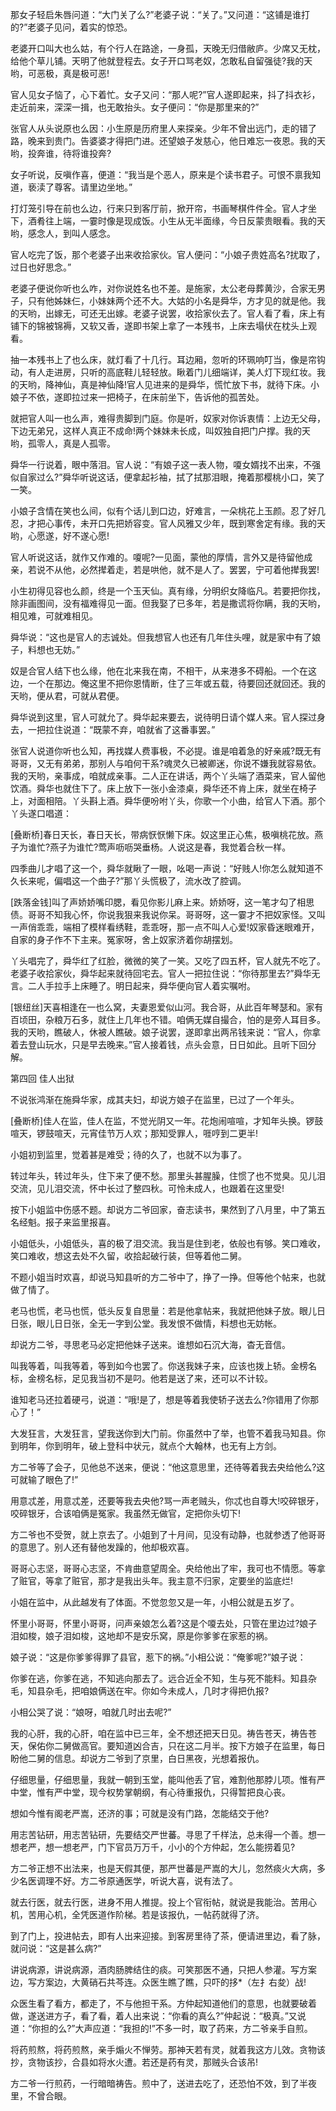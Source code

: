 <!-- { "loadSidebar": true } -->
那女子轻启朱唇问道：“大门关了么?”老婆子说：“关了。”又问道：“这铺是谁打的?”老婆子见问，着实的惊恐。

老婆开口叫大也么姑，有个行人在路途，一身孤，天晚无归借敝庐。少席又无枕，给他个草儿铺。天明了他就登程去。女子开口骂老奴，怎敢私自留强徒?我的天哟，可恶极，真是极可恶!

官人见女子恼了，心下着忙。女子又问：“那人呢?”官人遂即起来，抖了抖衣衫，走近前来，深深一揖，也无敢抬头。女子便问：“你是那里来的?”

张官人从头说原也么因：小生原是历府里人来探亲。少年不曾出远门，走的错了路，晚来到贵门。告婆婆才得把门进。还望娘子发慈心，他日难忘一夜恩。我的天哟，投奔谁，待将谁投奔?

女子听说，反嗔作喜，便道：“我当是个恶人，原来是个读书君子。可恨不禀我知道，亵渎了尊客。请里边坐地。”

打灯笼引导在前也么边，行来只到客厅前，掀开帘，书画琴棋件件全。官人才坐下，酒肴往上端，一霎时像是现成饭。小生从无半面缘，今日反蒙贵眼看。我的天哟，感念人，到叫人感念。

官人吃完了饭，那个老婆子出来收拾家伙。官人便问：“小娘子贵姓高名?扰取了，过日也好思念。”

老婆子便说你听也么咋，对你说姓名也不差。是施家，太公老母葬黄沙，合家无男子，只有他姊妹仨，小妹妹两个还不大。大姑的小名是舜华，方才见的就是他。我的天哟，出嫁无，可还无出嫁。老婆子说罢，收拾家伙去了。官人看了看，床上有铺下的锦被锦褥，又软又香，遂即书架上拿了一本残书，上床去塌伏在枕头上观看。

抽一本残书上了也么床，就灯看了十几行。耳边厢，忽听的环珮响叮当，像是帘钩动，有人走进房，只听的高底鞋儿轻轻放。瞅着门儿细端详，美人灯下现红妆。我的天哟，降神仙，真是神仙降!官人见进来的是舜华，慌忙放下书，就待下床。小娘子不依，遂即拉过来一把椅子，在床前坐下，告诉他的孤苦处。

就把官人叫一也么声，难得贵脚到门庭。你是听，奴家对你诉衷情：上边无父母，下边无弟兄，这样人真正不成命!两个妹妹未长成，叫奴独自把门户撑。我的天哟，孤零人，真是人孤零。

舜华一行说着，眼中落泪。官人说：“有娘子这一表人物，嗄女婿找不出来，不强似自家过么?”舜华听说这话，便拿起衫袖，拭了拭那泪眼，掩着那樱桃小口，笑了一笑。

小娘子含情在笑也么间，似有个话儿到口边，好难言，一朵桃花上玉颜。忍了好几忍，才把心事传，未开口先把娇容变。官人风雅又少年，既到寒舍定有缘。我的天哟，心愿遂，好不遂心愿!

官人听说这话，就作又作难的。嗄呢?一见面，蒙他的厚情，言外又是待留他成亲，若说不从他，必然撵着走，若是哄他，就不是人了。罢罢，宁可着他撵我罢!

小生初得见容也么颜，终是一个玉天仙。真有缘，分明织女降临凡。若要把你找，除非画图间，没有福难得见一面。但我娶了已多年，若是撒谎将你瞒，我的天哟，相见难，可就难相见。

舜华说：“这也是官人的志诚处。但我想官人也还有几年住头哩，就是家中有了娘子，料想也无妨。”

奴是合官人结下也么缘，他在北来我在南，不相干，从来港多不碍船。一个在这边，一个在那边。俺这里不把你恩情断，住了三年或五载，待要回还就回还。我的天哟，便从君，可就从君便。

舜华说到这里，官人可就允了。舜华起来要去，说待明日请个媒人来。官人探过身去，一把拉住说道：“既蒙不弃，咱就省了这番事罢。”

张官人说道你听也么知，再找媒人费事极，不必提。谁是咱着急的好亲戚?既无有哥哥，又无有弟弟，那别人与咱何干系?魂灵久已被卿迷，你说不嫌我就容易依。我的天哟，亲事成，咱就成亲事。二人正在讲话，两个丫头端了酒菜来，官人留他饮酒。舜华也就住下了。床上放下一张小金漆桌，舜华还不肯上床，就坐在椅子上，对面相陪。丫头斟上酒。舜华便吩咐丫头，你歌一个小曲，给官人下酒。那个丫头遂口唱道：

[叠断桥]春日天长，春日天长，带病恹恹懒下床。奴这里正心焦，极嗔桃花放。燕子为谁忙?燕子为谁忙?莺声呖呖哭垂杨。人说这是春，我觉着合秋一样。

四季曲儿才唱了这一个，舜华就瞅了一眼，吆喝一声说：“好贱人!你怎么就知道不久长来呢，偏唱这一个曲子?”那丫头慌极了，流水改了腔调。

[跌落金钱]叫了声娇娇嘴印腮，看见你影儿麻上来。娇娇呀，这一笔才勾了相思债。哥哥不知我心怀，你说我狠来我说你呆。哥哥呀，这一霎才不把奴家怪。又叫一声俏乖乖，端相了模样看绣鞋，乖乖呀，那一点不叫人心爱!奴家昏迷眼难开，自家的身子作不下主来。冤家呀，舍上奴家济着你胡摆划。

丫头唱完了，舜华红了红脸，微微的笑了一笑。又吃了四五杯，官人就先不吃了。老婆子收拾家伙，舜华起来就待回宅去。官人一把拉住说：“你待那里去?”舜华无言。二人手拉手上床睡了。明日起来，舜华便向官人着实嘱咐。

[银纽丝]天喜相逢在一也么窝，夫妻恩爱似山河。我合哥，从此百年琴瑟和。家有百顷田，杂粮万石多，就住上几年也不错。咱俩无媒自撮合，怕的是旁人耳目多。我的天哟，瞧破人，休被人瞧破。娘子说罢，遂即拿出两吊钱来说：“官人，你拿着去登山玩水，只是早去晚来。”官人接着钱，点头会意，日日如此。且听下回分解。

第四回  佳人出狱

不说张鸿渐在施舜华家，成其夫妇，却说方娘子在监里，已过了一个年头。

[叠断桥]佳人在监，佳人在监，不觉光阴又一年。花炮闹喧喧，才知年头换。锣鼓喧天，锣鼓喧天，元宵佳节万人欢；那知受罪人，啀哼到二更半!

小姐初到监里，觉着甚是难受；待的久了，也就不以为事了。

转过年头，转过年头，住下来了便不愁。那里头甚腥臊，住惯了也不觉臭。见儿泪交流，见儿泪交流，怀中长过了整四秋。可怜未成人，也跟着在这里受!

按下小姐监中伤感不题。却说方二爷回家，奋志读书，果然到了八月里，中了第五名经魁。报子来监里报喜。

小姐低头，小姐低头，喜的极了泪交流。我当是住到老，依般也有够。笑口难收，笑口难收，想这去处不久留，收拾起破行装，但等着他二舅。

不题小姐当时欢喜，却说马知县听的方二爷中了，挣了一挣。但等他个帖来，也就做了情了。

老马也慌，老马也慌，低头反复自思量：若是他拿帖来，我就把他妹子放。眼儿日日张，眼儿日日张，全无一字到公堂。我发恨不做情，料想也无妨帐。

却说方二爷，寻思老马必定把他妹子送来。谁想如石沉大海，杳无音信。

叫我等着，叫我等着，等到如今也罢了。你送我妹子来，应该也拨上轿。金榜名标，金榜名标，足见我当初不是叼。他若是送了来，还可以不计较。

谁知老马还拉着硬弓，说道：“哦!是了，想是等着我使轿子送去么?你错用了你那心了！”

大发狂言，大发狂言，望我送你到大门前。你虽然中了举，也管不着我马知县。你到明年，你到明年，破上登科中状元，就点个大翰林，也无有上方剑。

方二爷等了会子，见他总不送来，便说：“他这意思里，还待等着我去央给他么?这可就输了眼色了!”

用意忒差，用意忒差，还要等我去央他?骂一声老贼头，你忒也自尊大!咬碎银牙，咬碎银牙，合该咱俩是冤家。我虽然无做官，定把你头切下!

方二爷也不受贺，就上京去了。小姐到了十月间，见没有动静，也就参透了他哥哥的意思了。别人还有替他发躁的，他却极欢喜。

哥哥心志坚，哥哥心志坚，不肯曲意望周全。央给他出了牢，我可也不情愿。等拿了赃官，等拿了赃官，那才是我出头年。我主意不归家，定要坐的监底烂!

小姐在监中，从此越发有了体面。不觉忽忽又是一年，小相公就是五岁了。

怀里小哥哥，怀里小哥哥，问声亲娘怎么着?这是个嗄去处，只管在里边过?娘子泪如梭，娘子泪如梭，这地却不是安乐窝，原是你爹爹在家惹的祸。

娘子说：“这是你爹爹得罪了县官，惹下的祸。”小相公说：“俺爹呢?”娘子说：

你爹在逃，你爹在逃，不知逃向那去了。远合近全不知，生与死不能料。知县杂毛，知县杂毛，把咱娘俩送在牢。你如今未成人，几时才得把仇报?

小相公哭了说：“娘呀，咱就几时出去呢?”

我的心肝，我的心肝，咱在监中已三年，全不想还把天日见。祷告苍天，祷告苍天，保佑你二舅做高官。要知道凶合吉，只在这二月半。按下方娘子在监里，每日盼他二舅的信息。却说方二爷到了京里，白日黑夜，光想着报仇。

仔细思量，仔细思量，我就一朝到玉堂，能叫他丢了官，难割他那脖儿项。惟有严中堂，惟有严中堂，现今权势掌朝纲，有心待重报仇，只得暂把良心丧。

想如今惟有阁老严嵩，还济的事；可就是没有门路，怎能结交于他?

用志苦钻研，用志苦钻研，先要结交严世蕃。寻思了千样法，总未得一个善。想一想老严，想一想老严，门下官员万万千，小小的个方仲起，怎么能捞着见?

方二爷正想不出法来，也是天假其便，那严世蕃是严嵩的大儿，忽然痰火大病，多少名医调理不好。方二爷原通医学，听说大喜，说有法了。

就去行医，就去行医，进身不用人推提。投上个官衔帖，就说是我能治。苦用心机，苦用心机，全凭医道作阶梯。若是该报仇，一帖药就得了济。

到了门上，投进帖去，即有人出来迎接。到客房里待了茶，便请进里边，看了脉，就问说：“这是甚么病?”

讲说病源，讲说病源，酒肉肠脾结住的痰。可笑那医不通，只把人参灌。写方案边，写方案边，大黄硝石共芩连。众医生瞧了瞧，只吓的拸*（左扌右夋）战!

众医生看了看方，都走了，不与他担干系。方仲起知道他们的意思，也就要破着做，遂送进方子，看了看，着人出来说：“你看的真么?”仲起说：“极真。”又说道：“你担的么?”大声应道：“我担的!”不多一时，取了药来，方二爷亲手自煎。

将药煎熬，将药煎熬，亲手煽火不惮劳。那神天若有灵，就着我这方儿效。贪物该抄，贪物该抄，合县如将水火遭。若还是药有灵，那贼头合该吊!

方二爷一行煎药，一行暗暗祷告。煎中了，送进去吃了，还恐怕不效，到了半夜里，不曾合眼。

